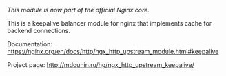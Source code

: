 <!---
    @title         Upstream Keepalive Nginx Module
    @creator       Yichun Zhang
    @created       2011-06-21 09:08 GMT
    @modifier      Yichun Zhang
    @modifier_link yichun-zhang
    @modified      2013-09-26 18:00 GMT
    @changes       8
--->

*This module is now part of the official Nginx core.*

This is a keepalive balancer module for nginx that implements cache for backend
connections.

Documentation: https://nginx.org/en/docs/http/ngx_http_upstream_module.html#keepalive

Project page: http://mdounin.ru/hg/ngx_http_upstream_keepalive/
